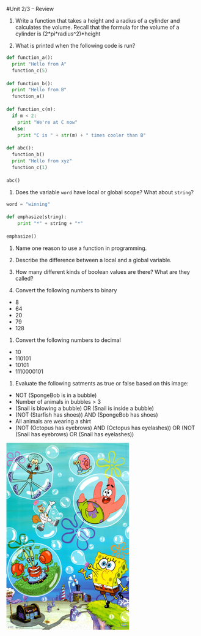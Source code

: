 #Unit 2/3 – Review

1. Write a function that takes a height and a radius of a cylinder and calculates the volume. Recall that the formula for the volume of a cylinder is (2\*pi\*radius^2)*height

1. What is printed when the following code is run?
  ```python
  def function_a():
    print "Hello from A"
    function_c(5)
  
  def function_b():
    print "Hello from B"
    function_a()
  
  def function_c(m):
    if m < 2:
      print "We're at C now"
    else:
      print "C is " + str(m) + " times cooler than B"
  
  def abc():
    function_b()
    print "Hello from xyz"
    function_c(1)
  
  abc()
  ```

1. Does the variable `word` have local or global scope? What about `string`?
  ```python
  word = "winning"
  
  def emphasize(string):
      print "*" + string + "*"
      
  emphasize()
  ```

1. Name one reason to use a function in programming.

1. Describe the difference between a local and a global variable.

1. How many different kinds of boolean values are there? What are they called?

1. Convert the following numbers to binary
  * 8
  * 64
  * 20
  * 79
  * 128

1. Convert the following numbers to decimal
  * 10
  * 110101
  * 10101
  * 1110000101
  
1. Evaluate the following satments as true or false based on this image:  
  * NOT (SpongeBob is in a bubble)
  * Number of animals in bubbles > 3
  * (Snail is blowing a bubble) OR (Snail is inside a bubble)
  * (NOT (Starfish has shoes)) AND (SpongeBob has shoes)
  * All animals are wearing a shirt
  * (NOT (Octopus has eyebrows) AND (Octopus has eyelashes)) OR (NOT (Snail has eyebrows) OR (Snail has eyelashes))
  
  ![spongebob](/images/spongebob-bubbles.jpg)
